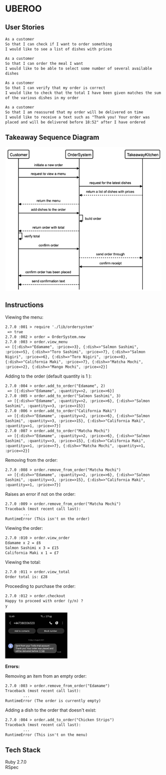 # UBEROO

User Stories
-----
```
As a customer
So that I can check if I want to order something
I would like to see a list of dishes with prices
```
```
As a customer
So that I can order the meal I want
I would like to be able to select some number of several available dishes
```
```
As a customer
So that I can verify that my order is correct
I would like to check that the total I have been given matches the sum of the various dishes in my order
```
```
As a customer
So that I am reassured that my order will be delivered on time
I would like to receive a text such as "Thank you! Your order was placed and will be delivered before 18:52" after I have ordered
```

Takeaway Sequence Diagram
-----
![screenshot](./images/takeaway_sequence.png)

Instructions
------------------
Viewing the menu:

```
2.7.0 :001 > require './lib/ordersystem'
 => true
2.7.0 :002 > order = OrderSystem.new
2.7.0 :003 > order.view_menu
=> [{:dish=>"Edamame", :price=>3}, {:dish=>"Salmon Sashimi", :price=>5}, {:dish=>"Toro Sashimi", :price=>7}, {:dish=>"Salmon Nigiri", :price=>6}, {:dish=>"Toro Nigiri", :price=>8}, {:dish=>"California Maki", :price=>7}, {:dish=>"Matcha Mochi", :price=>2}, {:dish=>"Mango Mochi", :price=>2}]
 ```

 Adding to the order (default quantity is 1 ):
 ```
 2.7.0 :004 > order.add_to_order("Edamame", 2)
  => [{:dish=>"Edamame", :quantity=>2, :price=>6}]
 2.7.0 :005 > order.add_to_order("Salmon Sashimi", 3)
  => [{:dish=>"Edamame", :quantity=>2, :price=>6}, {:dish=>"Salmon Sashimi", :quantity=>3, :price=>15}]
 2.7.0 :006 > order.add_to_order("California Maki")
  => [{:dish=>"Edamame", :quantity=>2, :price=>6}, {:dish=>"Salmon Sashimi", :quantity=>3, :price=>15}, {:dish=>"California Maki", :quantity=>1, :price=>7}]
 2.7.0 :007 > order.add_to_order("Matcha Mochi")
  => [{:dish=>"Edamame", :quantity=>2, :price=>6}, {:dish=>"Salmon Sashimi", :quantity=>3, :price=>15}, {:dish=>"California Maki", :quantity=>1, :price=>7}, {:dish=>"Matcha Mochi", :quantity=>1, :price=>2}]
 ```

Removing from the order:
```
2.7.0 :008 > order.remove_from_order("Matcha Mochi")
 => [{:dish=>"Edamame", :quantity=>2, :price=>6}, {:dish=>"Salmon Sashimi", :quantity=>3, :price=>15}, {:dish=>"California Maki", :quantity=>1, :price=>7}]
```

Raises an error if not on the order:
```
2.7.0 :009 > order.remove_from_order("Matcha Mochi")
Traceback (most recent call last):
        ...
RuntimeError (This isn't on the order)
```

Viewing the order:
```
2.7.0 :010 > order.view_order
Edamame x 2 = £6
Salmon Sashimi x 3 = £15
California Maki x 1 = £7
```

Viewing the total:
```
2.7.0 :011 > order.view_total
Order total is: £28
```

Proceeding to purchase the order:
```
2.7.0 :012 > order.checkout
Happy to proceed with order (y/n) ?
y
```

<img src="https://github.com/francescoFH/uberoo/blob/main/images/twilio_text.png" width="200">

**Errors:**

Removing an item from an empty order:
```
2.7.0 :003 > order.remove_from_order("Edamame")
Traceback (most recent call last):
        ...
RuntimeError (The order is currently empty)
```

Adding a dish to the order that doesn't exist:
```
2.7.0 :004 > order.add_to_order("Chicken Strips")
Traceback (most recent call last):
        ...
RuntimeError (This isn't on the menu)
```

Tech Stack
------------------
Ruby 2.7.0  
RSpec
